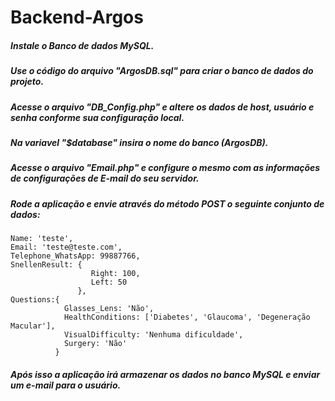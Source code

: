 # Backend-Argos

##### Instale o Banco de dados MySQL.
##### Use o código do arquivo "ArgosDB.sql" para criar o banco de dados do projeto.
##### Acesse o arquivo "DB_Config.php" e altere os dados de host, usuário e senha conforme sua configuração local.
##### Na variavel "$database" insira o nome do banco (ArgosDB).
##### Acesse o arquivo "Email.php" e configure o mesmo com as informações de configurações de E-mail do seu servidor.
##### Rode a aplicação e envie através do método POST o seguinte conjunto de dados:

    Name: 'teste',
    Email: 'teste@teste.com',
    Telephone_WhatsApp: 99887766,
    SnellenResult: {
                      Right: 100,
                      Left: 50
                   },
    Questions:{
                Glasses_Lens: 'Não',
                HealthConditions: ['Diabetes', 'Glaucoma', 'Degeneração Macular'],
                VisualDifficulty: 'Nenhuma dificuldade',
                Surgery: 'Não'
              }
              
##### Após isso a aplicação irá armazenar os dados no banco MySQL e enviar um e-mail para o usuário.
